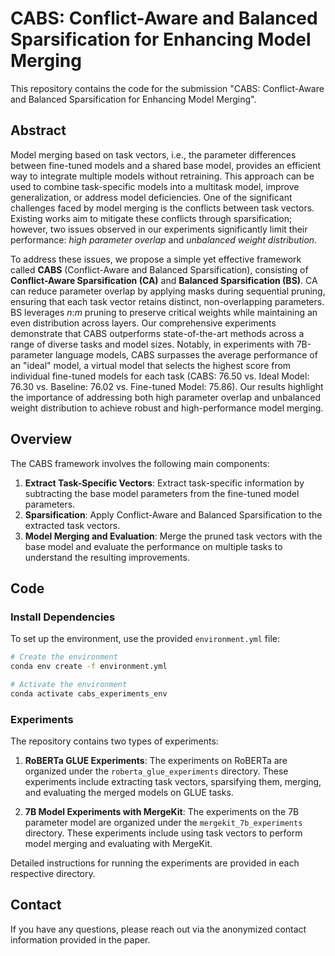 # CABS: Conflict-Aware and Balanced Sparsification for Enhancing Model Merging

This repository contains the code for the submission "CABS: Conflict-Aware and Balanced Sparsification for Enhancing Model Merging".

## Abstract

Model merging based on task vectors, i.e., the parameter differences between fine-tuned models and a shared base model, provides an efficient way to integrate multiple models without retraining. This approach can be used to combine task-specific models into a multitask model, improve generalization, or address model deficiencies. One of the significant challenges faced by model merging is the conflicts between task vectors. Existing works aim to mitigate these conflicts through sparsification; however, two issues observed in our experiments significantly limit their performance: *high parameter overlap* and *unbalanced weight distribution*.

To address these issues, we propose a simple yet effective framework called **CABS** (Conflict-Aware and Balanced Sparsification), consisting of **Conflict-Aware Sparsification (CA)** and **Balanced Sparsification (BS)**. CA can reduce parameter overlap by applying masks during sequential pruning, ensuring that each task vector retains distinct, non-overlapping parameters. BS leverages $n$:$m$ pruning to preserve critical weights while maintaining an even distribution across layers. Our comprehensive experiments demonstrate that CABS outperforms state-of-the-art methods across a range of diverse tasks and model sizes. Notably, in experiments with 7B-parameter language models, CABS surpasses the average performance of an "ideal" model, a virtual model that selects the highest score from individual fine-tuned models for each task (CABS: 76.50 vs. Ideal Model: 76.30 vs. Baseline: 76.02 vs. Fine-tuned Model: 75.86). Our results highlight the importance of addressing both high parameter overlap and unbalanced weight distribution to achieve robust and high-performance model merging.

## Overview

The CABS framework involves the following main components:

1. **Extract Task-Specific Vectors**: Extract task-specific information by subtracting the base model parameters from the fine-tuned model parameters.
2. **Sparsification**: Apply Conflict-Aware and Balanced Sparsification to the extracted task vectors.
3. **Model Merging and Evaluation**: Merge the pruned task vectors with the base model and evaluate the performance on multiple tasks to understand the resulting improvements.

## Code

### Install Dependencies

To set up the environment, use the provided `environment.yml` file:

```bash
# Create the environment
conda env create -f environment.yml

# Activate the environment
conda activate cabs_experiments_env
```

### Experiments

The repository contains two types of experiments:

1. **RoBERTa GLUE Experiments**: The experiments on RoBERTa are organized under the `roberta_glue_experiments` directory. These experiments include extracting task vectors, sparsifying them, merging, and evaluating the merged models on GLUE tasks.

2. **7B Model Experiments with MergeKit**: The experiments on the 7B parameter model are organized under the `mergekit_7b_experiments` directory. These experiments include using task vectors to perform model merging and evaluating with MergeKit.

Detailed instructions for running the experiments are provided in each respective directory.

## Contact

If you have any questions, please reach out via the anonymized contact information provided in the paper.
